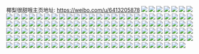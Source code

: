 椰梨很甜哦主页地址: https://weibo.com/u/6413205878 
![](https://wx4.sinaimg.cn/mw2000/007019Ouly1h9bsj81bocj30u011zjxe.jpg) 
![](https://wx4.sinaimg.cn/mw2000/007019Ouly1h9bsj9g3swj30u014l47d.jpg) 
![](https://wx4.sinaimg.cn/mw2000/007019Ouly1h9bsj8ry7zj30u01310yr.jpg) 
![](https://wx4.sinaimg.cn/mw2000/007019Ouly1h9bsjaxknnj30u016rk1e.jpg) 
![](https://wx4.sinaimg.cn/mw2000/007019Ouly1h9bsja8kc1j30u0157qb8.jpg) 
![](https://wx4.sinaimg.cn/mw2000/007019Ouly1h9bsjbl9uxj30u016qdpp.jpg) 
![](https://wx4.sinaimg.cn/mw2000/007019Ouly1h9bsj7ev4aj30u013g0z2.jpg) 
![](https://wx4.sinaimg.cn/mw2000/007019Ouly1h9bsjr94kaj30u0184n6t.jpg) 
![](https://wx4.sinaimg.cn/mw2000/007019Ouly1h9bsjcqs8xj30u00x80ze.jpg) 
![](https://wx4.sinaimg.cn/mw2000/007019Ouly1h94nxq77rvj32c02c01l0.jpg) 
![](https://wx4.sinaimg.cn/mw2000/007019Ouly1h94nxshqdyj32c02utnpf.jpg) 
![](https://wx4.sinaimg.cn/mw2000/007019Ouly1h94nxtkw1tj32c02c07wh.jpg) 
![](https://wx4.sinaimg.cn/mw2000/007019Ouly1h94nxvsvglj32bj33d1l0.jpg) 
![](https://wx4.sinaimg.cn/mw2000/007019Ouly1h94ny2boesj32nn2re4qt.jpg) 
![](https://wx4.sinaimg.cn/mw2000/007019Ouly1h94nxwkq89j32bx2cje81.jpg) 
![](https://wx4.sinaimg.cn/mw2000/007019Ouly1h94nxy2a74j31qz1qzhdu.jpg) 
![](https://wx4.sinaimg.cn/mw2000/007019Ouly1h94nxzalnpj31t42pohdu.jpg) 
![](https://wx4.sinaimg.cn/mw2000/007019Ouly1h94ny368i6j31pm1qdkjl.jpg) 
![](https://wx4.sinaimg.cn/mw2000/007019Ouly1h94nxnxbbjj33402c01l0.jpg) 
![](https://wx4.sinaimg.cn/mw2000/007019Ouly1h8jhjc0lapj30u01927m4.jpg) 
![](https://wx4.sinaimg.cn/mw2000/007019Ouly1h8jhj660nmj30u00zy7ex.jpg) 
![](https://wx4.sinaimg.cn/mw2000/007019Ouly1h8jhj8rx3xj30u0189qgq.jpg) 
![](https://wx4.sinaimg.cn/mw2000/007019Ouly1h8jhja4hlcj30u014etns.jpg) 
![](https://wx4.sinaimg.cn/mw2000/007019Ouly1h8jhj73zwij30u012613p.jpg) 
![](https://wx4.sinaimg.cn/mw2000/007019Ouly1h8jhj4ay5aj30u0152aob.jpg) 
![](https://wx4.sinaimg.cn/mw2000/007019Ouly1h8jhjdni7ej30u0179api.jpg) 
![](https://wx4.sinaimg.cn/mw2000/007019Ouly1h7rwfb7uhaj31zl31xx6q.jpg) 
![](https://wx4.sinaimg.cn/mw2000/007019Ouly1h7rwfirxvdj31ra2bfnpe.jpg) 
![](https://wx4.sinaimg.cn/mw2000/007019Ouly1h7rwf9e7nyj31o02hh4qq.jpg) 
![](https://wx4.sinaimg.cn/mw2000/007019Ouly1h7rwfhaqcuj31u52rub2b.jpg) 
![](https://wx4.sinaimg.cn/mw2000/007019Ouly1h7rwf7nfz5j32c034pkjn.jpg) 
![](https://wx4.sinaimg.cn/mw2000/007019Ouly1h7rwf0v191j31ko2a6e82.jpg) 
![](https://wx4.sinaimg.cn/mw2000/007019Ouly1h7rwfkv1zjj31s02mcx6q.jpg) 
![](https://wx4.sinaimg.cn/mw2000/007019Ouly1h7rwfcltyij324r2kthdu.jpg) 
![](https://wx4.sinaimg.cn/mw2000/007019Ouly1h7rwfdoyomj31fl20mqv5.jpg) 
![](https://wx4.sinaimg.cn/mw2000/007019Ouly1h7rwf5cyzvj329u340x6r.jpg) 
![](https://wx4.sinaimg.cn/mw2000/007019Ouly1h7rwff0rv0j31k52amb2a.jpg) 
![](https://wx4.sinaimg.cn/mw2000/007019Ouly1h7nk0rrjnwj30go0goq4v.jpg) 
![](https://wx4.sinaimg.cn/mw2000/007019Ouly1h7nfpso2t1j30u01hcn1e.jpg) 
![](https://wx4.sinaimg.cn/mw2000/007019Ouly1h7nfptag4ej31o01ocx6p.jpg) 
![](https://wx4.sinaimg.cn/mw2000/007019Ouly1h7nfptkg4vj30u01hcgra.jpg) 
![](https://wx4.sinaimg.cn/mw2000/007019Ouly1h7nfpuaodgj30u01hcjy1.jpg) 
![](https://wx4.sinaimg.cn/mw2000/007019Ouly1h7nfptubg3j30fa0fajsm.jpg) 
![](https://wx4.sinaimg.cn/mw2000/007019Ouly1h7nfptq16qj30pb190n1z.jpg) 
![](https://wx4.sinaimg.cn/mw2000/007019Ouly1h7nfptz8jhj30pb190dkd.jpg) 
![](https://wx4.sinaimg.cn/mw2000/007019Ouly1h7nfpu5e1gj30q20q0act.jpg) 
![](https://wx4.sinaimg.cn/mw2000/007019Ouly1h7nfpsel34j30ku0kutc1.jpg) 
![](https://wx4.sinaimg.cn/mw2000/007019Ouly1h7nfpuggo8j30u01hcdjy.jpg) 
![](https://wx4.sinaimg.cn/mw2000/007019Ouly1h7nfpunuwej30u01hctfo.jpg) 
![](https://wx4.sinaimg.cn/mw2000/007019Ouly1h7kps0flwij31s42jznpe.jpg) 
![](https://wx4.sinaimg.cn/mw2000/007019Ouly1h7kprxhjdij323e349hdv.jpg) 
![](https://wx4.sinaimg.cn/mw2000/007019Ouly1h7kps2et4ij31s72ybu0z.jpg) 
![](https://wx4.sinaimg.cn/mw2000/007019Ouly1h7d9jq7gouj322k2xv1kz.jpg) 
![](https://wx4.sinaimg.cn/mw2000/007019Ouly1h7d9jzt1ecj31u22nmh3d.jpg) 
![](https://wx4.sinaimg.cn/mw2000/007019Ouly1h7d9jrvc8bj31rj2oie82.jpg) 
![](https://wx4.sinaimg.cn/mw2000/007019Ouly1h7d9jnxbw3j31yy31nhdt.jpg) 
![](https://wx4.sinaimg.cn/mw2000/007019Ouly1h7d9jxj4zxj323w2hunpf.jpg) 
![](https://wx4.sinaimg.cn/mw2000/007019Ouly1h7d9ju75ggj329k3554du.jpg) 
![](https://wx4.sinaimg.cn/mw2000/007019Ouly1h7d9k2janfj31zi2zt4qp.jpg) 
![](https://wx4.sinaimg.cn/mw2000/007019Ouly1h7d9jkpdrmj32c034phdw.jpg) 
![](https://wx4.sinaimg.cn/mw2000/007019Ouly1h7d9k4tepkj31ur2nju10.jpg) 
![](https://wx4.sinaimg.cn/mw2000/007019Ouly1h789d77r97j30u01857d3.jpg) 
![](https://wx4.sinaimg.cn/mw2000/007019Ouly1h789d7ozryj30u0195adp.jpg) 
![](https://wx4.sinaimg.cn/mw2000/007019Ouly1h789d6ov0hj30u01960vq.jpg) 
![](https://wx4.sinaimg.cn/mw2000/007019Ouly1h75bpts77sj31yj2kgnpe.jpg) 
![](https://wx4.sinaimg.cn/mw2000/007019Ouly1h75bpvbll6j31w32j714b.jpg) 
![](https://wx4.sinaimg.cn/mw2000/007019Ouly1h75bprxrxmj31y72lqdq5.jpg) 
![](https://wx4.sinaimg.cn/mw2000/007019Ouly1h72vme2uh6j30jk0snjyc.jpg) 
![](https://wx4.sinaimg.cn/mw2000/007019Ouly1h72vmdo7pvj31w22mrqv5.jpg) 
![](https://wx4.sinaimg.cn/mw2000/007019Ouly1h70bpxphycj31sc2dsu0y.jpg) 
![](https://wx4.sinaimg.cn/mw2000/007019Ouly1h70bpzeyhcj31sc2ds7k6.jpg) 
![](https://wx4.sinaimg.cn/mw2000/007019Ouly1h70bq1dpsxj31sc2ds1kz.jpg) 
![](https://wx4.sinaimg.cn/mw2000/007019Ouly1h70bq3jyigj31sc2dska2.jpg) 
![](https://wx4.sinaimg.cn/mw2000/007019Ouly1h70bq4q3a7j31pd2944fv.jpg) 
![](https://wx4.sinaimg.cn/mw2000/007019Ouly1h70bpvvaj9j31sc2dsh4r.jpg) 
![](https://wx4.sinaimg.cn/mw2000/007019Ouly1h6zxapp9baj31jo2d5dpf.jpg) 
![](https://wx4.sinaimg.cn/mw2000/007019Ouly1h6zxarj6j1j31dl27f7wj.jpg) 
![](https://wx4.sinaimg.cn/mw2000/007019Ouly1h6zxavdg13j31gm25hkjm.jpg) 
![](https://wx4.sinaimg.cn/mw2000/007019Ouly1h6zxazqtysj31761tmnpe.jpg) 
![](https://wx4.sinaimg.cn/mw2000/007019Ouly1h6zxb4q7ujj32c034x4qq.jpg) 
![](https://wx4.sinaimg.cn/mw2000/007019Ouly1h6zxay2m5cj31kx2cghdv.jpg) 
![](https://wx4.sinaimg.cn/mw2000/007019Ouly1h6zxat8hnpj31hn29ewz8.jpg) 
![](https://wx4.sinaimg.cn/mw2000/007019Ouly1h6ljsq4tavj30u0114wic.jpg) 
![](https://wx4.sinaimg.cn/mw2000/007019Ouly1h6kw7wwq0vj31jb2azx6p.jpg) 
![](https://wx4.sinaimg.cn/mw2000/007019Ouly1h6kw7q9olzj31jp28o17s.jpg) 
![](https://wx4.sinaimg.cn/mw2000/007019Ouly1h6kw7qz9rgj31jx2bvkjl.jpg) 
![](https://wx4.sinaimg.cn/mw2000/007019Ouly1h6kw7v0eouj321i25ehdu.jpg) 
![](https://wx4.sinaimg.cn/mw2000/007019Ouly1h6kw7stdiqj31k82ccail.jpg) 
![](https://wx4.sinaimg.cn/mw2000/007019Ouly1h6kw7z5d87j32362d8u0y.jpg) 
![](https://wx4.sinaimg.cn/mw2000/007019Ouly1h6hyj9r6uoj31m62f9hdt.jpg) 
![](https://wx4.sinaimg.cn/mw2000/007019Ouly1h6hyj8zkkpj31ta2px1ky.jpg) 
![](https://wx4.sinaimg.cn/mw2000/007019Ouly1h6hyjah71lj31rp2nkgpx.jpg) 
![](https://wx4.sinaimg.cn/mw2000/007019Ouly1h6hyj7oqgmj31ry2nxkjl.jpg) 
![](https://wx4.sinaimg.cn/mw2000/007019Ouly1h6hyjb1jshj31om2ixaed.jpg) 
![](https://wx4.sinaimg.cn/mw2000/007019Ouly1h6hyj4p1asj31qy2mfahx.jpg) 
![](https://wx4.sinaimg.cn/mw2000/007019Ouly1h6hyj6pxysj31qy2lqhdu.jpg) 
![](https://wx4.sinaimg.cn/mw2000/007019Ouly1h6hyjcdt5ej31o12i27wh.jpg) 
![](https://wx4.sinaimg.cn/mw2000/007019Ouly1h6hyjbqxy9j31su2p9qv5.jpg) 
![](https://wx4.sinaimg.cn/mw2000/007019Ouly1h6720ci6i4j30u014ctav.jpg) 
![](https://wx4.sinaimg.cn/mw2000/007019Ouly1h6720csdybj30u014gdnj.jpg) 
![](https://wx4.sinaimg.cn/mw2000/007019Ouly1h6720d0l9tj30u0146ahb.jpg) 
![](https://wx4.sinaimg.cn/mw2000/007019Ouly1h6720dafr6j30u01hsq73.jpg) 
![](https://wx4.sinaimg.cn/mw2000/007019Ouly1h6720ditb5j30u01hcqhi.jpg) 
![](https://wx4.sinaimg.cn/mw2000/007019Ouly1h6720dq64cj30ty154am5.jpg) 
![](https://wx4.sinaimg.cn/mw2000/007019Ouly1h6720dzd7jj30ty1e2jvt.jpg) 
![](https://wx4.sinaimg.cn/mw2000/007019Ouly1h6720e8f8fj30u01b6gyk.jpg) 
![](https://wx4.sinaimg.cn/mw2000/007019Ouly1h6720egl0wj31gq0u0ado.jpg) 
![](https://wx4.sinaimg.cn/mw2000/007019Ouly1h6720enmssj30u00uggu0.jpg) 
![](https://wx4.sinaimg.cn/mw2000/007019Ouly1h61wr767coj30ty0xoqff.jpg) 
![](https://wx4.sinaimg.cn/mw2000/007019Ouly1h61wr6u50tj30ty0ws7ed.jpg) 
![](https://wx4.sinaimg.cn/mw2000/007019Ouly1h61wr7e9k7j30u00xg0vf.jpg) 
![](https://wx4.sinaimg.cn/mw2000/007019Ouly1h61wr7nxdtj30u0112141.jpg) 
![](https://wx4.sinaimg.cn/mw2000/007019Ouly1h5xw0fls97j31b31ronpd.jpg) 
![](https://wx4.sinaimg.cn/mw2000/007019Ouly1h5rezdjfshj32802yohdv.jpg) 
![](https://wx4.sinaimg.cn/mw2000/007019Ouly1h5reztl830j32802yonpf.jpg) 
![](https://wx4.sinaimg.cn/mw2000/007019Ouly1h5rezrl3moj32802yonpe.jpg) 
![](https://wx4.sinaimg.cn/mw2000/007019Ouly1h5rezht3cyj31r01tonpd.jpg) 
![](https://wx4.sinaimg.cn/mw2000/007019Ouly1h5rfdkjrsjj324r2wt7wj.jpg) 
![](https://wx4.sinaimg.cn/mw2000/007019Ouly1h5rezac57nj32yd1r04qr.jpg) 
![](https://wx4.sinaimg.cn/mw2000/007019Ouly1h5rezq0p78j32802you0z.jpg) 
![](https://wx4.sinaimg.cn/mw2000/007019Ouly1h5rezg0k9fj32802yo7wj.jpg) 
![](https://wx4.sinaimg.cn/mw2000/007019Ouly1h5rezmy7ooj32802yo1l0.jpg) 
![](https://wx4.sinaimg.cn/mw2000/007019Ouly1h5q4nfjpbij31p62wdu0y.jpg) 
![](https://wx4.sinaimg.cn/mw2000/007019Ouly1h5q4o382ayj31qj340kjn.jpg) 
![](https://wx4.sinaimg.cn/mw2000/007019Ouly1h5q4nqpq2tj31pw2ujqv6.jpg) 
![](https://wx4.sinaimg.cn/mw2000/007019Ouly1h5q4orzmxtj31qf3407wj.jpg) 
![](https://wx4.sinaimg.cn/mw2000/007019Ouly1h5q4nvbll4j30vm1inatr.jpg) 
![](https://wx4.sinaimg.cn/mw2000/007019Ouly1h5q4ok5v42j31pz340qv6.jpg) 
![](https://wx4.sinaimg.cn/mw2000/007019Ouly1h5q4oxo5a4j31p92cmkjm.jpg) 
![](https://wx4.sinaimg.cn/mw2000/007019Ouly1h5q4odp8oij31qr340kjo.jpg) 
![](https://wx4.sinaimg.cn/mw2000/007019Ouly1h5q4n4404bj31n92i4qv6.jpg) 
